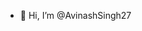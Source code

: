 - 👋 Hi, I’m @AvinashSingh27


<!---
AvinashSingh27/AvinashSingh27 is a ✨ special ✨ repository because its `README.md` (this file) appears on your GitHub profile.
You can click the Preview link to take a look at your changes.
--->
